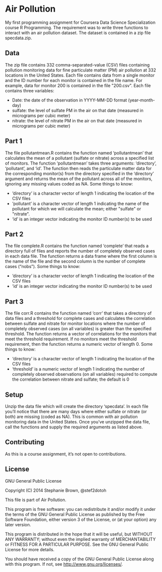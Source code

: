 # Air Pollution

My first programming assignment for Coursera Data Science Specialization course R Programming.  The requirement was to write three functions to interact with an air pollution dataset. The dataset is contained in a zip file specdata.zip.

## Data

The zip file contains 332 comma-separated-value (CSV) files containing pollution monitoring data for fine particulate matter (PM) air pollution at 332 locations in the United States. Each file contains data from a single monitor and the ID number for each monitor is contained in the file name. For example, data for monitor 200 is contained in the file "200.csv". Each file contains three variables:

* Date: the date of the observation in YYYY-MM-DD format (year-month-day)
* sulfate: the level of sulfate PM in the air on that date (measured in micrograms per cubic meter)
* nitrate: the level of nitrate PM in the air on that date (measured in micrograms per cubic meter)

## Part 1
The file pollutantmean.R contains the function named ‘pollutantmean’ that calculates the mean of a pollutant (sulfate or nitrate) across a specified list of monitors. The function ‘pollutantmean’ takes three arguments: ‘directory’, ‘pollutant’, and ‘id’. The function then reads the particulate matter data for the corresponding monitor(s) from the directory specified in the ‘directory’ argument and returns the mean of the pollutant across all of the monitors, ignoring any missing values coded as NA.  Some things to know:

* ’directory’ is a character vector of length 1 indicating the location of the CSV files
* ’pollutant’ is a character vector of length 1 indicating the name of the pollutant for which we will calculate the mean; either "sulfate" or "nitrate".
* ‘id’ is an integer vector indicating the monitor ID number(s) to be used

## Part 2
The file complete.R contains the function named ‘complete’ that reads a directory full of files and reports the number of completely observed cases in each data file. The function returns a data frame where the first column is the name of the file and the second column is the number of complete cases (“nobs”).  Some things to know:

* ’directory’ is a character vector of length 1 indicating the location of the CSV files
* ’id’ is an integer vector indicating the monitor ID number(s) to be used

## Part 3
The file corr.R contains the function named ‘corr’ that takes a directory of data files and a threshold for complete cases and calculates the correlation between sulfate and nitrate for monitor locations where the number of completely observed cases (on all variables) is greater than the specified threshold.  The function returns a vector of correlations for the monitors that meet the threshold requirement. If no monitors meet the threshold requirement, then the function returns a numeric vector of length 0. Some things to know:

* ‘directory’ is a character vector of length 1 indicating the location of the CSV files
* ‘threshold’ is a numeric vector of length 1 indicating the number of completely observed observations (on all variables) required to compute the correlation between nitrate and sulfate; the default is 0

## Setup

Unzip the data file which will create the directory ‘specdata’. In each file you’ll notice that there are many days where either sulfate or nitrate (or both) are missing (coded as NA). This is common with air pollution monitoring data in the United States.  Once you’ve unzipped the data file, call the functions and supply the required arguments as listed above.

## Contributing

As this is a course assignment, it’s not open to contributions.

## License

GNU General Public License

Copyright (C) 2014 Stephanie Brown, @stef2dotoh

This file is part of Air Pollution.

This program is free software: you can redistribute it and/or modify it under the terms of the GNU General Public License as published by the Free Software Foundation, either version 3 of the License, or (at your option) any later version.

This program is distributed in the hope that it will be useful, but WITHOUT ANY WARRANTY; without even the implied warranty of MERCHANTABILITY or FITNESS FOR A PARTICULAR PURPOSE. See the GNU General Public License for more details.

You should have received a copy of the GNU General Public License along with this program.  If not, see <http://www.gnu.org/licenses/>.

